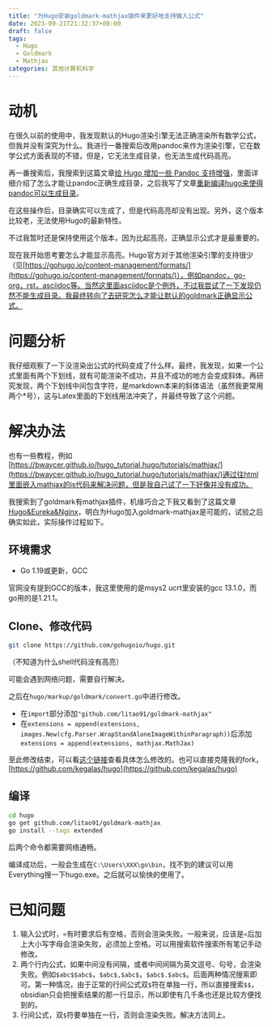 ```yaml
---
title: "为Hugo安装goldmark-mathjax插件来更好地支持输入公式"
date: 2023-09-21T21:32:37+08:00
draft: false
tags:
  - Hugo
  - Goldmark
  - Mathjax
categories: 其他计算机科学
---
```


# 动机

在很久以前的使用中，我发现默认的Hugo渲染引擎无法正确渲染所有数学公式，但我并没有深究为什么。我进行一番搜索后改用pandoc来作为渲染引擎，它在数学公式方面表现的不错，但是，它无法生成目录，也无法生成代码高亮。

再一番搜索后，我搜索到这篇文章<u>[给 Hugo 增加一些 Pandoc 支持增强](https://bigshans.github.io/post/hugo-patch-with-pandoc/)</u>，里面详细介绍了怎么才能让pandoc正确生成目录，之后我写了文章<u>[重新编译hugo来使得pandoc可以生成目录](重新编译hugo来使得pandoc可以生成目录.md)</u>。

在这些操作后，目录确实可以生成了，但是代码高亮却没有出现。另外，这个版本比较老，无法使用Hugo的最新特性。

不过我暂时还是保持使用这个版本，因为比起高亮，正确显示公式才是最重要的。

现在我开始思考要怎么才能显示高亮。Hugo官方对于其他渲染引擎的支持很少（见[https://gohugo.io/content-management/formats/](https://gohugo.io/content-management/formats/)），例如pandoc，go-org，rst，asciidoc等。当然这里面asciidoc是个例外，不过我尝试了一下发现仍然不能生成目录。我最终转向了去研究怎么才能让默认的goldmark正确显示公式。

# 问题分析

我仔细观察了一下没渲染出公式的代码变成了什么样。最终，我发现，如果一个公式里面有两个下划线，就有可能渲染不成功，并且不成功的地方会变成斜体。再研究发现，两个下划线中间包含字符，是markdown本来的斜体语法（虽然我更常用两个\*号），这与Latex里面的下划线用法冲突了，并最终导致了这个问题。

# 解决办法

也有一些教程，例如[https://bwaycer.github.io/hugo_tutorial.hugo/tutorials/mathjax/](https://bwaycer.github.io/hugo_tutorial.hugo/tutorials/mathjax/)通过往html里面嵌入mathjax的js代码来解决问题，但是我自己试了一下好像并没有成功。

我搜索到了goldmark有mathjax插件，机缘巧合之下我又看到了这篇文章[Hugo&Eureka&Nginx](https://yearn.xyz/posts/tools/hugoeurekanginx/#%E6%B7%BB%E5%8A%A0-mathjax-%E6%94%AF%E6%8C%81)，明白为Hugo加入goldmark-mathjax是可能的，试验之后确实如此，实际操作过程如下。

## 环境需求

- Go 1.19或更新，GCC

官网没有提到GCC的版本，我这里使用的是msys2 ucrt里安装的gcc 13.1.0，而go用的是1.21.1。

## Clone、修改代码

```bash
git clone https://github.com/gohugoio/hugo.git
```

（不知道为什么shell代码没有高亮）

可能会遇到网络问题，需要自行解决。

之后在`hugo/markup/goldmark/convert.go`中进行修改。

- 在`import`部分添加`"github.com/litao91/goldmark-mathjax"`
- 在`extensions = append(extensions, images.New(cfg.Parser.WrapStandAloneImageWithinParagraph))`后添加`extensions = append(extensions, mathjax.MathJax)`

至此修改结束，可以看[这个链接](https://github.com/kegalas/hugo/commit/3e6847c5fdad23bc1beb24e05eb4b194c511f200#diff-f0561d87ec12103eaef3aa1b9e71eaffd3e86c4b42457cbdccdc92de96ebeed9)查看具体怎么修改的。也可以直接克隆我的fork，[https://github.com/kegalas/hugo](https://github.com/kegalas/hugo)

## 编译

```bash
cd hugo
go get github.com/litao91/goldmark-mathjax
go install --tags extended
```

后两个命令都需要网络通畅。

编译成功后，一般会生成在`C:\Users\XXX\go\bin`，找不到的建议可以用Everything搜一下hugo.exe。之后就可以愉快的使用了。

# 已知问题

1. 输入公式时，`<`有时要求后有空格，否则会渲染失败。一般来说，应该是`<`后加上大小写字母会渲染失败，必须加上空格。可以用搜索软件搜索所有笔记手动修改。
2. 两个行内公式，如果中间没有间隔，或者中间间隔为英文逗号、句号，会渲染失败。例如`$abc$$abc$`，`$abc$,$abc$`，`$abc$.$abc$`。后面两种情况搜索即可。第一种情况，由于正常的行间公式双`$`符在单独一行，所以直接搜索`$$`，obsidian只会把搜索结果的那一行显示，所以即使有几千条也还是比较方便找到的。
3. 行间公式，双`$`符要单独在一行，否则会渲染失败。解决方法同上。

